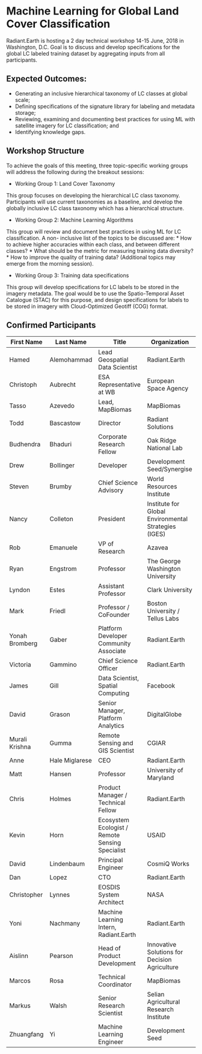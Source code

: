 # Machine Learning for Global Land Cover Classification

Radiant.Earth is hosting a 2 day technical workshop 14-15 June, 2018 in Washington, D.C. Goal is to discuss and develop specifications for the global LC labeled training dataset by aggregating inputs from all participants. 

## Expected Outcomes:
 * Generating an inclusive hierarchical taxonomy of LC classes at global scale;
 * Defining specifications of the signature library for labeling and metadata storage;
 * Reviewing, examining and documenting best practices for using ML with satellite imagery for LC classification; and
 * Identifying knowledge gaps.


## Workshop Structure

To achieve the goals of this meeting, three topic-specific working groups will address the following during the breakout sessions:

 * Working Group 1: Land Cover Taxonomy

This group focuses on developing the hierarchical LC class taxonomy. Participants will use current taxonomies as a baseline, and develop the globally inclusive LC class taxonomy which has a hierarchical structure.

* Working Group 2: Machine Learning Algorithms

This group will review and document best practices in using ML for LC classification. A non- inclusive list of the topics to be discussed are:
	* How to achieve higher accuracies within each class, and between different classes?
 	* What should be the metric for measuring training data diversity?
 	* How to improve the quality of training data?
(Additional topics may emerge from the morning session).

* Working Group 3: Training data specifications

This group will develop specifications for LC labels to be stored in the imagery metadata. The goal would be to use the Spatio-Temporal Asset Catalogue (STAC) for this purpose, and design specifications for labels to be stored in imagery with Cloud-Optimized Geotiff (COG) format.


## Confirmed Participants

| First Name 	|Last Name	| Title						| Organization                   | 
|---------------|---------------|---------------------------------|------------------------------------------------------| 
| Hamed 	| Alemohammad	| Lead Geospatial Data Scientist                  | Radiant.Earth            		| 
| Christoph 	| Aubrecht	| ESA Representative at WB                        | European Space Agency             	| 
| Tasso		| Azevedo	| Lead, MapBiomas                                 | MapBiomas                        	| 
| Todd		| Bascastow	| Director                                        | Radiant Solutions               	| 
| Budhendra	| Bhaduri     	| Corporate Research Fellow                       | Oak Ridge National Lab          	| 
| Drew		| Bollinger    	| Developer                                       | Development Seed/Synergise       	| 
| Steven	| Brumby  	| Chief Science Advisory                          | World Resources Institute 		| 
| Nancy		| Colleton    	| President                                       | Institute for Global Environmental Strategies (IGES)| 
| Rob		| Emanuele    	| VP of Research                                  | Azavea 				| 
| Ryan		| Engstrom  	| Professor                                       | The George Washington University	| 
| Lyndon	| Estes      	| Assistant Professor                             | Clark University 			| 
| Mark		| Friedl	|  Professor / CoFounder                          | Boston University / Tellus Labs 	| 
| Yonah Bromberg| Gaber 	| Platform Developer Community Associate          | Radiant.Earth 			| 
| Victoria	| Gammino  	| Chief Science Officer                           | Radiant.Earth			| 
| James		| Gill  	| Data Scientist, Spatial Computing               | Facebook				| 
| David		| Grason  	| Senior Manager, Platform Analytics              | DigitalGlobe			| 
| Murali Krishna| Gumma		| Remote Sensing and GIS Scientist                | CGIAR				| 
| Anne		| Hale Miglarese| CEO                                             | Radiant.Earth			| 
| Matt		| Hansen 	| Professor                                       | University of Maryland		| 
| Chris		| Holmes 	| Product Manager / Technical Fellow              | Radiant.Earth			| 
| Kevin		| Horn     	| Ecosystem Ecologist / Remote Sensing Specialist | USAID				| 
| David		| Lindenbaum 	| Principal Engineer                              | CosmiQ Works			| 
| Dan		| Lopez     	| CTO                        			  | Radiant.Earth			| 
| Christopher	| Lynnes   	| EOSDIS System Architect                         | NASA				| 
| Yoni		| Nachmany	| Machine Learning Intern, Radiant.Earth          | Radiant.Earth			| 
| Aislinn	| Pearson	| Head of Product Development                     | Innovative Solutions for Decision Agriculture| 
| Marcos	| Rosa		| Technical Coordinator                           | MapBiomas				| 
| Markus	| Walsh		| Senior Research Scientist                       | Selian Agricultural Research Institute| 
| Zhuangfang	| Yi 		| Machine Learning Engineer                       | Development Seed			| 


